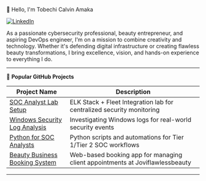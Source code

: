 👋 Hello, I'm Tobechi Calvin Amaka

[![LinkedIn](https://img.shields.io/badge/LinkedIn-Connect-blue)](www.linkedin.com/in/tobechi-calvin-79003925a)

As a passionate cybersecurity professional, beauty entrepreneur, and aspiring DevOps engineer, I'm on a mission to combine creativity and technology. Whether it's defending digital infrastructure or creating flawless beauty transformations, I bring excellence, vision, and hands-on experience to everything I do.

---

🚀 **Popular GitHub Projects**

| Project Name | Description |
|-------------|-------------|
| [SOC Analyst Lab Setup](https://github.com/tobechi-calvin/Splunk-Projects/blob/main/README.md) | ELK Stack + Fleet Integration lab for centralized security monitoring |
| [Windows Security Log Analysis](#) | Investigating Windows logs for real-world security events |
| [Python for SOC Analysts](#) | Python scripts and automations for Tier 1/Tier 2 SOC workflows |
| [Beauty Business Booking System](#) | Web-based booking app for managing client appointments at Joviflawlessbeauty |

---
